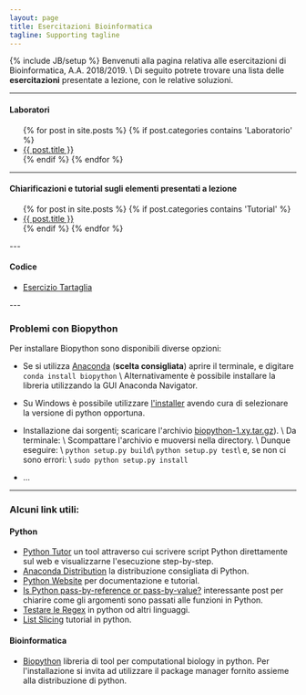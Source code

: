 ```yaml
---
layout: page
title: Esercitazioni Bioinformatica
tagline: Supporting tagline
---
```

{% include JB/setup %}
Benvenuti alla pagina relativa alle esercitazioni di Bioinformatica, A.A. 2018/2019. \\
Di seguito potrete trovare una lista delle **esercitazioni** presentate a lezione, con le relative soluzioni.

---


#### Laboratori

<ul>
  {% for post in site.posts %}
	{% if post.categories contains 'Laboratorio' %}
    	<li>
      		<a href="{{ post.url }}">{{ post.title }}</a>
    	</li>
    {% endif %}
  {% endfor %}
</ul>

---

#### Chiarificazioni e tutorial sugli elementi presentati a lezione
<ul>
  {% for post in site.posts %}
	{% if post.categories contains 'Tutorial' %}
    	<li>
      		<a href="{{ post.url }}">{{ post.title }}</a>
    	</li>
    {% endif %}
  {% endfor %}
</ul>
---

#### Codice
<ul>
<li>
	<a href="/python/esercizio_tartaglia.py">Esercizio Tartaglia</a>
</li>
</ul>
---

### Problemi con Biopython

Per installare Biopython sono disponibili diverse opzioni:

- Se si utilizza [Anaconda](https://www.continuum.io/downloads) (**scelta consigliata**) aprire il terminale, e digitare
	`conda install biopython` \\
	Alternativamente è possibile installare la libreria utilizzando la GUI Anaconda Navigator.

- Su Windows è possibile utilizzare [l'installer](http://biopython.org/wiki/Download)
	avendo cura di selezionare la versione di python opportuna.

- Installazione dai sorgenti; scaricare l'archivio [biopython-1.xy.tar.gz](http://biopython.org/wiki/Download)). \\
	Da terminale: \\
	Scompattare l'archivio e muoversi nella directory. \\
	Dunque eseguire: \\
	`python setup.py build`\\
	`python setup.py test`\\
	e, se non ci sono errori: \\
	`sudo python setup.py install`

- ...

---

### Alcuni link utili:

#### Python

- [Python Tutor](http://pythontutor.com) un tool attraverso cui scrivere script Python direttamente
	sul web e visualizzarne l'esecuzione step-by-step.
- [Anaconda Distribution](https://www.continuum.io/downloads) la distribuzione consigliata
	di Python.
- [Python Website](http://www.python.org) per documentazione e tutorial.
- [Is Python pass-by-reference or pass-by-value?](http://robertheaton.com/2014/02/09/pythons-pass-by-object-reference-as-explained-by-philip-k-dick/)
interessante post per chiarire come gli argomenti sono passati alle funzioni in Python.
- [Testare le Regex](https://regex101.com/) in python od altri linguaggi.
- [List Slicing](https://www.pythoncentral.io/how-to-slice-listsarrays-and-tuples-in-python/) tutorial in python.

#### Bioinformatica

- [Biopython](http://biopython.org/wiki/Biopython) libreria di tool per computational biology in python.
	Per l'installazione si invita ad utilizzare il package manager fornito assieme alla distribuzione di python.
